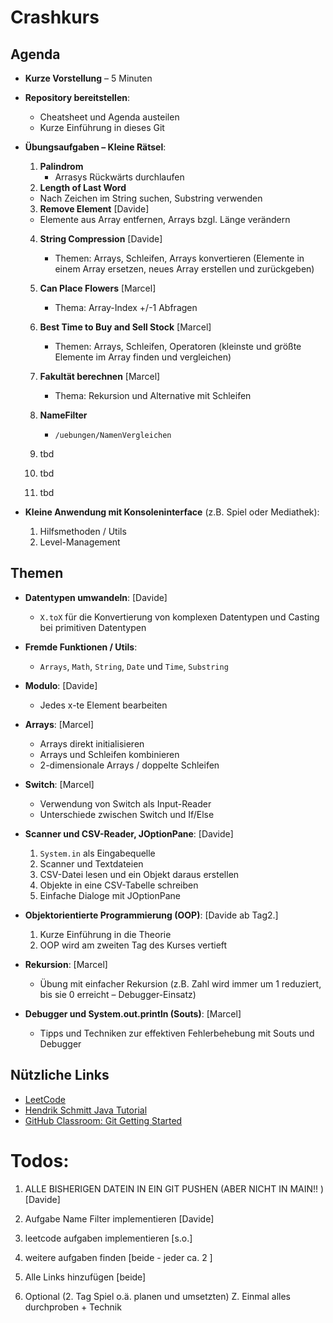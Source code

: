 # Crashkurs

## Agenda

- **Kurze Vorstellung** – 5 Minuten

- **Repository bereitstellen**:
  - Cheatsheet und Agenda austeilen
  - Kurze Einführung in dieses Git

- **Übungsaufgaben – Kleine Rätsel**:
  1. **Palindrom** 
     - Arrasys Rückwärts durchlaufen
  2. **Length of Last Word** 
    - Nach Zeichen im String suchen, Substring verwenden 
  3. **Remove Element** [Davide]
    - Elemente aus Array entfernen, Arrays bzgl. Länge verändern 
  4. **String Compression** [Davide]
      - Themen: Arrays, Schleifen, Arrays konvertieren (Elemente in einem Array ersetzen, neues Array erstellen und zurückgeben)
  5. **Can Place Flowers** [Marcel]
      - Thema: Array-Index +/-1 Abfragen
  6. **Best Time to Buy and Sell Stock** [Marcel]
      - Themen: Arrays, Schleifen, Operatoren (kleinste und größte Elemente im Array finden und vergleichen)
  7. **Fakultät berechnen** [Marcel]
      - Thema: Rekursion und Alternative mit Schleifen

  8. **NameFilter** 
      - `/uebungen/NamenVergleichen`

  9.  tbd 
  10. tbd
  11. tbd

- **Kleine Anwendung mit Konsoleninterface** (z.B. Spiel oder Mediathek):
  1. Hilfsmethoden / Utils
  2. Level-Management

## Themen

- **Datentypen umwandeln**:  [Davide]
  - `X.toX` für die Konvertierung von komplexen Datentypen und Casting bei primitiven Datentypen 
- **Fremde Funktionen / Utils**:
  - `Arrays`, `Math`, `String`, `Date` und `Time`, `Substring`

- **Modulo**: [Davide]
  - Jedes x-te Element bearbeiten

- **Arrays**: [Marcel]
  - Arrays direkt initialisieren
  - Arrays und Schleifen kombinieren
  - 2-dimensionale Arrays / doppelte Schleifen

- **Switch**: [Marcel]
  - Verwendung von Switch als Input-Reader
  - Unterschiede zwischen Switch und If/Else

- **Scanner und CSV-Reader, JOptionPane**: [Davide]
  1. `System.in` als Eingabequelle
  2. Scanner und Textdateien
  3. CSV-Datei lesen und ein Objekt daraus erstellen
  4. Objekte in eine CSV-Tabelle schreiben
  5. Einfache Dialoge mit JOptionPane

- **Objektorientierte Programmierung (OOP)**: [Davide ab Tag2.]
  1. Kurze Einführung in die Theorie
  2. OOP wird am zweiten Tag des Kurses vertieft

- **Rekursion**: [Marcel] 
  - Übung mit einfacher Rekursion (z.B. Zahl wird immer um 1 reduziert, bis sie 0 erreicht – Debugger-Einsatz)

- **Debugger und System.out.println (Souts)**: [Marcel]
  - Tipps und Techniken zur effektiven Fehlerbehebung mit Souts und Debugger

## Nützliche Links

- [LeetCode](https://leetcode.com/)
- [Hendrik Schmitt Java Tutorial](#)
- [GitHub Classroom: Git Getting Started](#)


# Todos: 

1. ALLE BISHERIGEN DATEIN IN EIN GIT PUSHEN (ABER NICHT IN MAIN!! ) [Davide]
2. Aufgabe Name Filter implementieren [Davide]
3. leetcode aufgaben implementieren [s.o.]
4. weitere aufgaben finden [beide - jeder ca. 2 ]
5. Alle Links hinzufügen [beide]

6. Optional (2. Tag Spiel o.ä. planen und umsetzten)
Z. Einmal alles durchproben + Technik 
